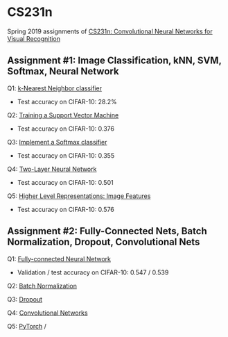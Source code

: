 # CS231n

Spring 2019 assignments of [CS231n: Convolutional Neural Networks for Visual Recognition](http://cs231n.github.io/)

## Assignment #1: Image Classification, kNN, SVM, Softmax, Neural Network
Q1: [k-Nearest Neighbor classifier](knn.ipynb)
- Test accuracy on CIFAR-10: 28.2%

Q2: [Training a Support Vector Machine](svm.ipynb)
- Test accuracy on CIFAR-10: 0.376

Q3: [Implement a Softmax classifier](assignments/assignment1/softmax.ipynb)
- Test accuracy on CIFAR-10: 0.355

Q4: [Two-Layer Neural Network](assignments/assignment1/two_layer_net.ipynb)
- Test accuracy on CIFAR-10: 0.501

Q5: [Higher Level Representations: Image Features](assignments/assignment1/features.ipynb)
- Test accuracy on CIFAR-10: 0.576

## Assignment #2: Fully-Connected Nets, Batch Normalization, Dropout, Convolutional Nets
Q1: [Fully-connected Neural Network](assignments/assignment2/FullyConnectedNets.ipynb)
- Validation / test accuracy on CIFAR-10: 0.547 / 0.539

Q2: [Batch Normalization](assignments/assignment2/BatchNormalization.ipynb)

Q3: [Dropout](assignments/assignment2/Dropout.ipynb)

Q4: [Convolutional Networks](assignments/assignment2/ConvolutionalNetworks.ipynb)

Q5: [PyTorch](assignments/assignment2/PyTorch.ipynb) / 
